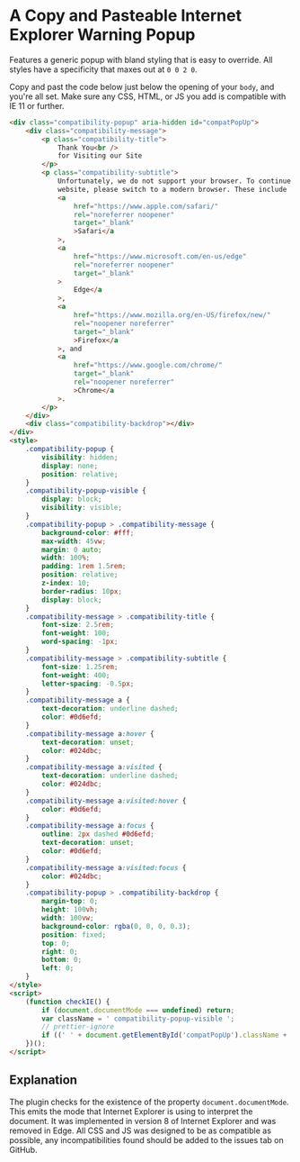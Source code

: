 # A Copy and Pasteable Internet Explorer Warning Popup

Features a generic popup with bland styling that is easy to override. All styles have a specificity that maxes out at `0 0 2 0`.

Copy and past the code below just below the opening of your `body`, and you're all set. Make sure any CSS, HTML, or JS you add is compatible with IE 11 or further.

```html
<div class="compatibility-popup" aria-hidden id="compatPopUp">
	<div class="compatibility-message">
		<p class="compatibility-title">
			Thank You<br />
			for Visiting our Site
		</p>
		<p class="compatibility-subtitle">
			Unfortunately, we do not support your browser. To continue using our
			website, please switch to a modern browser. These include
			<a
				href="https://www.apple.com/safari/"
				rel="noreferrer noopener"
				target="_blank"
				>Safari</a
			>,
			<a
				href="https://www.microsoft.com/en-us/edge"
				rel="noreferrer noopener"
				target="_blank"
			>
				Edge</a
			>,
			<a
				href="https://www.mozilla.org/en-US/firefox/new/"
				rel="noopener noreferrer"
				target="_blank"
				>Firefox</a
			>, and
			<a
				href="https://www.google.com/chrome/"
				target="_blank"
				rel="noopener noreferrer"
				>Chrome</a
			>.
		</p>
	</div>
	<div class="compatibility-backdrop"></div>
</div>
<style>
	.compatibility-popup {
		visibility: hidden;
		display: none;
		position: relative;
	}
	.compatibility-popup-visible {
		display: block;
		visibility: visible;
	}
	.compatibility-popup > .compatibility-message {
		background-color: #fff;
		max-width: 45vw;
		margin: 0 auto;
		width: 100%;
		padding: 1rem 1.5rem;
		position: relative;
		z-index: 10;
		border-radius: 10px;
		display: block;
	}
	.compatibility-message > .compatibility-title {
		font-size: 2.5rem;
		font-weight: 100;
		word-spacing: -1px;
	}
	.compatibility-message > .compatibility-subtitle {
		font-size: 1.25rem;
		font-weight: 400;
		letter-spacing: -0.5px;
	}
	.compatibility-message a {
		text-decoration: underline dashed;
		color: #0d6efd;
	}
	.compatibility-message a:hover {
		text-decoration: unset;
		color: #024dbc;
	}
	.compatibility-message a:visited {
		text-decoration: underline dashed;
		color: #024dbc;
	}
	.compatibility-message a:visited:hover {
		color: #0d6efd;
	}
	.compatibility-message a:focus {
		outline: 2px dashed #0d6efd;
		text-decoration: unset;
		color: #0d6efd;
	}
	.compatibility-message a:visited:focus {
		color: #024dbc;
	}
	.compatibility-popup > .compatibility-backdrop {
		margin-top: 0;
		height: 100vh;
		width: 100vw;
		background-color: rgba(0, 0, 0, 0.3);
		position: fixed;
		top: 0;
		right: 0;
		bottom: 0;
		left: 0;
	}
</style>
<script>
	(function checkIE() {
		if (document.documentMode === undefined) return;
		var className = ' compatibility-popup-visible ';
		// prettier-ignore
		if ((' ' + document.getElementById('compatPopUp').className + ' ').indexOf(className) < 0) document.getElementById('compatPopUp').className += className;
	})();
</script>
```

## Explanation

The plugin checks for the existence of the property `document.documentMode`. This emits the mode that Internet Explorer is using to interpret the document. It was implemented in version 8 of Internet Explorer and was removed in Edge. All CSS and JS was designed to be as compatible as possible, any incompatibilities found should be added to the issues tab on GitHub.
